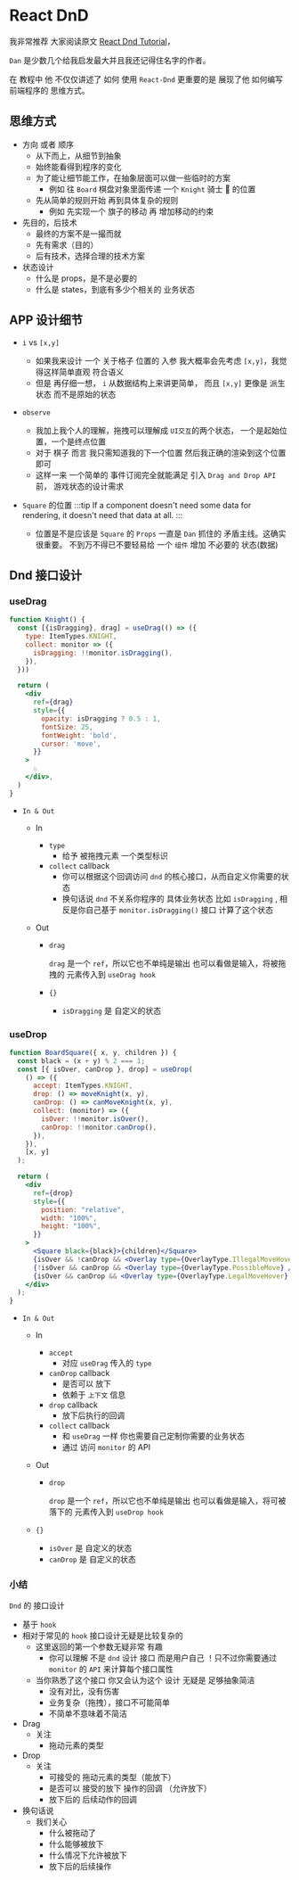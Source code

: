 # React DnD

我非常推荐 大家阅读原文 [React Dnd Tutorial](https://react-dnd.github.io/react-dnd/docs/tutorial)，

`Dan` 是少数几个给我启发最大并且我还记得住名字的作者。

在 教程中 他 不仅仅讲述了 如何 使用 `React-Dnd` 更重要的是 展现了他 如何编写前端程序的 思维方式。

## 思维方式

- 方向 或者 顺序
  - 从下而上，从细节到抽象
  - 始终能看得到程序的变化
  - 为了能让细节能工作，在抽象层面可以做一些临时的方案
    - 例如 往 `Board` 棋盘对象里面传递 一个 `Knight` 骑士 🐴 的位置
  - 先从简单的规则开始 再到具体复杂的规则
    - 例如 先实现一个 旗子的移动 再 增加移动的约束
- 先目的，后技术
  - 最终的方案不是一撮而就
  - 先有需求（目的）
  - 后有技术，选择合理的技术方案
- 状态设计
  - 什么是 props，是不是必要的
  - 什么是 states，到底有多少个相关的 业务状态

## APP 设计细节

- `i` vs `[x,y]`

  - 如果我来设计 一个 关于格子 位置的 入参 我大概率会先考虑 `[x,y]`，我觉得这样简单直观 符合语义
  - 但是 再仔细一想， `i` 从数据结构上来讲更简单， 而且 `[x,y]` 更像是 派生状态 而不是原始的状态

- `observe`

  - 我加上我个人的理解，拖拽可以理解成 `UI交互`的两个状态， 一个是起始位置，一个是终点位置
  - 对于 棋子 而言 我只需知道我的下一个位置 然后我正确的渲染到这个位置即可
  - 这样一来 一个简单的 事件订阅完全就能满足 引入 `Drag and Drop API` 前， 游戏状态的设计需求

- `Square` 的位置
  :::tip
  If a component doesn't need some data for rendering, it doesn't need that data at all.
  :::
  - 位置是不是应该是 `Square` 的 `Props` 一直是 `Dan` 抓住的 矛盾主线。这确实很重要。 不到万不得已不要轻易给 一个 `组件` 增加 不必要的 状态(数据)

## Dnd 接口设计

### useDrag

```jsx
function Knight() {
  const [{isDragging}, drag] = useDrag(() => ({
    type: ItemTypes.KNIGHT,
    collect: monitor => ({
      isDragging: !!monitor.isDragging(),
    }),
  }))

  return (
    <div
      ref={drag}
      style={{
        opacity: isDragging ? 0.5 : 1,
        fontSize: 25,
        fontWeight: 'bold',
        cursor: 'move',
      }}
    >
      ♘
    </div>,
  )
}
```

- `In & Out`

  - In
    - `type`
      - 给予 被拖拽元素 一个类型标识
    - `collect` callback
      - 你可以根据这个回调访问 `dnd` 的核心接口，从而自定义你需要的状态
      - 换句话说 `dnd` 不关系你程序的 具体业务状态 比如 `isDragging` , 相反是你自己基于 `monitor.isDragging()` 接口 计算了这个状态
  - Out

    - `drag`

      `drag` 是一个 `ref`，所以它也不单纯是输出 也可以看做是输入，将被拖拽的 元素传入到 `useDrag hook`

    - `{}`
      - `isDragging` 是 自定义的状态

### useDrop

```jsx
function BoardSquare({ x, y, children }) {
  const black = (x + y) % 2 === 1;
  const [{ isOver, canDrop }, drop] = useDrop(
    () => ({
      accept: ItemTypes.KNIGHT,
      drop: () => moveKnight(x, y),
      canDrop: () => canMoveKnight(x, y),
      collect: (monitor) => ({
        isOver: !!monitor.isOver(),
        canDrop: !!monitor.canDrop(),
      }),
    }),
    [x, y]
  );

  return (
    <div
      ref={drop}
      style={{
        position: "relative",
        width: "100%",
        height: "100%",
      }}
    >
      <Square black={black}>{children}</Square>
      {isOver && !canDrop && <Overlay type={OverlayType.IllegalMoveHover} />}
      {!isOver && canDrop && <Overlay type={OverlayType.PossibleMove} />}
      {isOver && canDrop && <Overlay type={OverlayType.LegalMoveHover} />}
    </div>
  );
}
```

- `In & Out`

  - In

    - `accept`
      - 对应 `useDrag` 传入的 `type`
    - `canDrop` callback
      - 是否可以 放下
      - 依赖于 `上下文` 信息
    - `drop` callback
      - 放下后执行的回调
    - `collect` callback
      - 和 `useDrag` 一样 你也需要自己定制你需要的业务状态
      - 通过 访问 `monitor` 的 API

  - Out

    - `drop`

      `drop` 是一个 `ref`，所以它也不单纯是输出 也可以看做是输入，将可被落下的 元素传入到 `useDrop hook`

  - `{}`
    - `isOver` 是 自定义的状态
    - `canDrop` 是 自定义的状态

### 小结

`Dnd` 的 接口设计

- 基于 `hook`
- 相对于常见的 `hook` 接口设计无疑是比较复杂的
  - 这里返回的第一个参数无疑非常 有趣
    - 你可以理解 不是 `dnd` 设计 接口 而是用户自己 ！只不过你需要通过 `monitor` 的 `API` 来计算每个接口属性
  - 当你熟悉了这个接口 你又会认为这个 设计 无疑是 足够抽象简洁
    - 没有对比，没有伤害
    - 业务复杂（拖拽），接口不可能简单
    - 不简单不意味着不简洁
- Drag
  - 关注
    - 拖动元素的类型
- Drop
  - 关注
    - 可接受的 拖动元素的类型（能放下）
    - 是否可以 接受的放下 操作的回调 （允许放下）
    - 放下后的 后续动作的回调
- 换句话说
  - 我们关心
    - 什么被拖动了
    - 什么能够被放下
    - 什么情况下允许被放下
    - 放下后的后续操作
